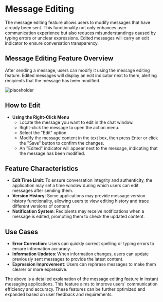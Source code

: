 # Message Editing

The message editing feature allows users to modify messages that have already been sent. This functionality not only enhances user communication experience but also reduces misunderstandings caused by typing errors or unclear expressions. Edited messages will carry an edit indicator to ensure conversation transparency.

## Message Editing Feature Overview

After sending a message, users can modify it using the message editing feature. Edited messages will display an edit indicator next to them, alerting recipients that the message has been modified.

![placeholder](/images/en/en_im_pen_ic_9.png)

## How to Edit

- **Using the Right-Click Menu**
  - Locate the message you want to edit in the chat window.
  - Right-click the message to open the action menu.
  - Select the "Edit" option.
  - Modify the message content in the text box, then press Enter or click the "Save" button to confirm the changes.
  - An "Edited" indicator will appear next to the message, indicating that the message has been modified.

## Feature Characteristics

- **Edit Time Limit**: To ensure conversation integrity and authenticity, the application may set a time window during which users can edit messages after sending them.
- **Version History**: Some applications may provide message version history functionality, allowing users to view editing history and trace different versions of content.
- **Notification System**: Recipients may receive notifications when a message is edited, prompting them to check the updated content.

## Use Cases

- **Error Correction**: Users can quickly correct spelling or typing errors to ensure information accuracy.
- **Information Updates**: When information changes, users can update previously sent messages to provide the latest content.
- **Expression Improvement**: Users can rephrase messages to make them clearer or more expressive.

The above is a detailed explanation of the message editing feature in instant messaging applications. This feature aims to improve users' communication efficiency and accuracy. These features can be further optimized and expanded based on user feedback and requirements.
